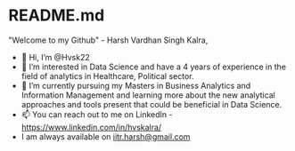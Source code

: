 # README.md
"Welcome to my Github" - Harsh Vardhan Singh Kalra,

- 👋 Hi, I’m @Hvsk22
- 👀 I’m interested in Data Science and have a 4 years of experience in the field of analytics in Healthcare, Political sector. 
- 🌱 I’m currently pursuing my Masters in Business Analytics and Information Management and learning more about the new analytical approaches and tools present that could be beneficial in Data Science.
- 📫 You can reach out to me on LinkedIn - https://www.linkedin.com/in/hvskalra/
- I am always available on iitr.harsh@gmail.com
